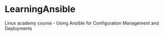 # LearningAnsible
Linux academy course -  Using Ansible for Configuration Management and Deployments
